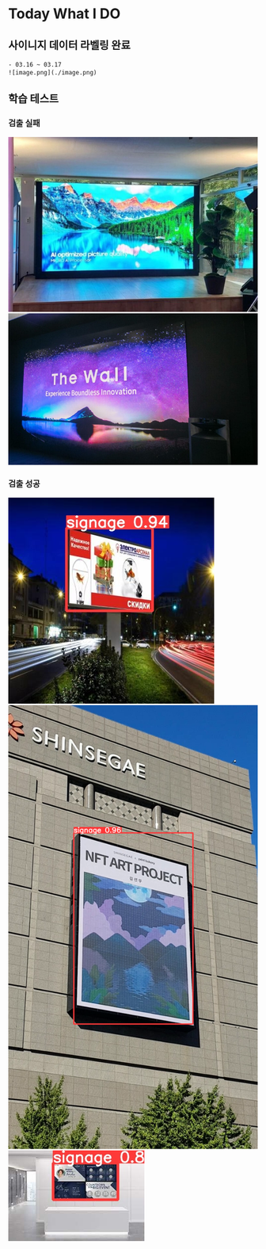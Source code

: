 # Today What I DO

## 사이니지 데이터 라벨링 완료
    - 03.16 ~ 03.17 
    ![image.png](./image.png)

## 학습 테스트

### 검출 실패
![image1.jpg](./test/image(1).jpeg)
![image4.jpg](./test/image(2).jpeg)

### 검출 성공
![image2.jpg](./test/image(1).jpg)
![image3.jpg](./test/image(1).png)
![image5.jpg](./test/image(2).jpg)
